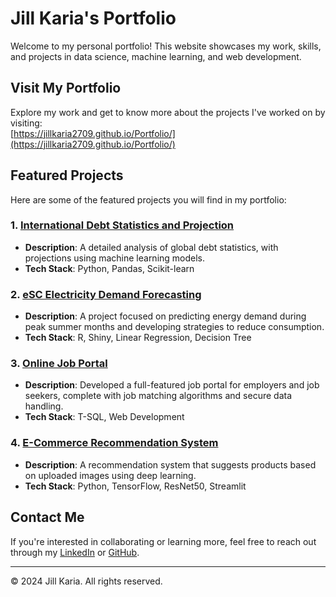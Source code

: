 # Jill Karia's Portfolio

Welcome to my personal portfolio! This website showcases my work, skills, and projects in data science, machine learning, and web development.

## Visit My Portfolio
Explore my work and get to know more about the projects I've worked on by visiting:  
[https://jillkaria2709.github.io/Portfolio/](https://jillkaria2709.github.io/Portfolio/)

## Featured Projects
Here are some of the featured projects you will find in my portfolio:

### 1. [International Debt Statistics and Projection](https://github.com/jillkaria2709/International-Debt-Statistics-and-Projection)
- **Description**: A detailed analysis of global debt statistics, with projections using machine learning models.
- **Tech Stack**: Python, Pandas, Scikit-learn

### 2. [eSC Electricity Demand Forecasting](https://github.com/jillkaria2709/eSC-electricity-demand)
- **Description**: A project focused on predicting energy demand during peak summer months and developing strategies to reduce consumption.
- **Tech Stack**: R, Shiny, Linear Regression, Decision Tree

### 3. [Online Job Portal](https://github.com/jillkaria2709/Online-Job-Portal)
- **Description**: Developed a full-featured job portal for employers and job seekers, complete with job matching algorithms and secure data handling.
- **Tech Stack**: T-SQL, Web Development

### 4. [E-Commerce Recommendation System](https://github.com/jillkaria2709/E-Commerce-Recommendation-System)
- **Description**: A recommendation system that suggests products based on uploaded images using deep learning.
- **Tech Stack**: Python, TensorFlow, ResNet50, Streamlit

## Contact Me
If you're interested in collaborating or learning more, feel free to reach out through my [LinkedIn](https://www.linkedin.com/in/jill-karia/) or [GitHub](https://github.com/jillkaria2709).

---

© 2024 Jill Karia. All rights reserved.
